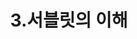 ---
layout: single
published: true
title:  "3.서블릿의 이해"
categories : Jsp
tag : 
toc : true
toc_sticky: true
author_profile: true
sidebar :
    nav : "docs"
---